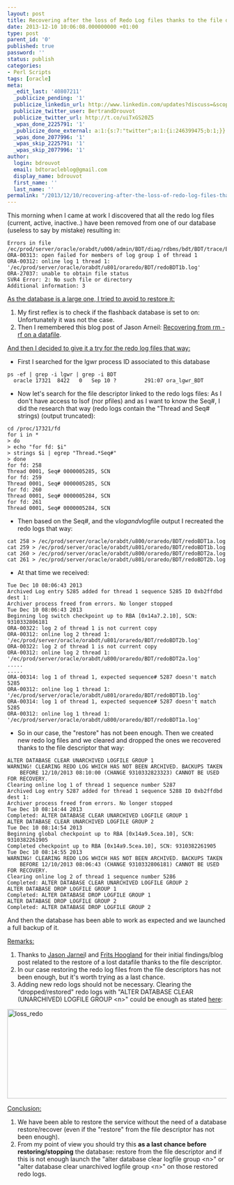 ```yaml
---
layout: post
title: Recovering after the loss of Redo Log files thanks to the file descriptor
date: 2013-12-10 10:06:08.000000000 +01:00
type: post
parent_id: '0'
published: true
password: ''
status: publish
categories:
- Perl Scripts
tags: [oracle]
meta:
  _edit_last: '40807211'
  _publicize_pending: '1'
  publicize_linkedin_url: http://www.linkedin.com/updates?discuss=&scope=16310177&stype=M&topic=5816100316625932288&type=U&a=tdHm
  publicize_twitter_user: BertrandDrouvot
  publicize_twitter_url: http://t.co/uiTxGS20Z5
  _wpas_done_2225791: '1'
  _publicize_done_external: a:1:{s:7:"twitter";a:1:{i:246399475;b:1;}}
  _wpas_done_2077996: '1'
  _wpas_skip_2225791: '1'
  _wpas_skip_2077996: '1'
author:
  login: bdrouvot
  email: bdtoracleblog@gmail.com
  display_name: bdrouvot
  first_name: ''
  last_name: ''
permalink: "/2013/12/10/recovering-after-the-loss-of-redo-log-files-thanks-to-the-file-descriptor/"
---
```


This morning when I came at work I discovered that all the redo log files (current, active, inactive..) have been removed from one of our database (useless to say by mistake) resulting in:

    Errors in file /ec/prod/server/oracle/orabdt/u000/admin/BDT/diag/rdbms/bdt/BDT/trace/BDT_m000_17002.trc:
    ORA-00313: open failed for members of log group 1 of thread 1
    ORA-00312: online log 1 thread 1: '/ec/prod/server/oracle/orabdt/u801/oraredo/BDT/redoBDT1b.log'
    ORA-27037: unable to obtain file status
    SVR4 Error: 2: No such file or directory
    Additional information: 3

<span style="text-decoration:underline;">As the database is a large one, I tried to avoid to restore it:</span>

1.  My first reflex is to check if the flashback database is set to on: Unfortunately it was not the case.
2.  Then I remembered this blog post of Jason Arneil: [Recovering from rm -rf on a datafile](http://jarneil.wordpress.com/2013/04/23/recovering-from-rm-rf-on-a-datafile/).

<span style="text-decoration:underline;">And then I decided to give it a try for the redo log files that way:</span>

-   First I searched for the lgwr process ID associated to this database

<!-- -->

    ps -ef | grep -i lgwr | grep -i BDT
      oracle 17321  8422   0   Sep 10 ?         291:07 ora_lgwr_BDT

-   Now let's search for the file descriptor linked to the redo logs files: As I don't have access to lsof (nor pfiles) and as I want to know the Seq\#, I did the research that way (redo logs contain the "Thread and Seq\# strings) (output truncated):

<!-- -->

    cd /proc/17321/fd
    for i in *
    > do
    > echo "for fd: $i"
    > strings $i | egrep "Thread.*Seq#"
    > done
    for fd: 258
    Thread 0001, Seq# 0000005285, SCN
    for fd: 259
    Thread 0001, Seq# 0000005285, SCN
    for fd: 260
    Thread 0001, Seq# 0000005284, SCN
    for fd: 261
    Thread 0001, Seq# 0000005284, SCN

-   Then based on the Seq\#, and the v$log and v$logfile output I recreated the redo logs that way:

<!-- -->

    cat 258 > /ec/prod/server/oracle/orabdt/u800/oraredo/BDT/redoBDT1a.log
    cat 259 > /ec/prod/server/oracle/orabdt/u801/oraredo/BDT/redoBDT1b.log
    cat 260 > /ec/prod/server/oracle/orabdt/u800/oraredo/BDT/redoBDT2a.log
    cat 261 > /ec/prod/server/oracle/orabdt/u801/oraredo/BDT/redoBDT2b.log

-   At that time we received:

<!-- -->

    Tue Dec 10 08:06:43 2013
    Archived Log entry 5285 added for thread 1 sequence 5285 ID 0xb2ffdbd dest 1:
    Archiver process freed from errors. No longer stopped
    Tue Dec 10 08:06:43 2013
    Beginning log switch checkpoint up to RBA [0x14a7.2.10], SCN: 9310332806181
    ORA-00322: log 2 of thread 1 is not current copy
    ORA-00312: online log 2 thread 1: '/ec/prod/server/oracle/orabdt/u801/oraredo/BDT/redoBDT2b.log'
    ORA-00322: log 2 of thread 1 is not current copy
    ORA-00312: online log 2 thread 1: '/ec/prod/server/oracle/orabdt/u800/oraredo/BDT/redoBDT2a.log'
    .....
    .....
    ORA-00314: log 1 of thread 1, expected sequence# 5287 doesn't match 5285
    ORA-00312: online log 1 thread 1: '/ec/prod/server/oracle/orabdt/u801/oraredo/BDT/redoBDT1b.log'
    ORA-00314: log 1 of thread 1, expected sequence# 5287 doesn't match 5285
    ORA-00312: online log 1 thread 1: '/ec/prod/server/oracle/orabdt/u800/oraredo/BDT/redoBDT1a.log'

-   So in our case, the "restore" has not been enough. Then we created new redo log files and we cleared and dropped the ones we recovered thanks to the file descriptor that way:

<!-- -->

    ALTER DATABASE CLEAR UNARCHIVED LOGFILE GROUP 1
    WARNING! CLEARING REDO LOG WHICH HAS NOT BEEN ARCHIVED. BACKUPS TAKEN
        BEFORE 12/10/2013 08:10:00 (CHANGE 9310332823323) CANNOT BE USED FOR RECOVERY.
    Clearing online log 1 of thread 1 sequence number 5287
    Archived Log entry 5287 added for thread 1 sequence 5288 ID 0xb2ffdbd dest 1:
    Archiver process freed from errors. No longer stopped
    Tue Dec 10 08:14:44 2013
    Completed: ALTER DATABASE CLEAR UNARCHIVED LOGFILE GROUP 1
    ALTER DATABASE CLEAR UNARCHIVED LOGFILE GROUP 2
    Tue Dec 10 08:14:54 2013
    Beginning global checkpoint up to RBA [0x14a9.5cea.10], SCN: 9310382261905
    Completed checkpoint up to RBA [0x14a9.5cea.10], SCN: 9310382261905
    Tue Dec 10 08:14:55 2013
    WARNING! CLEARING REDO LOG WHICH HAS NOT BEEN ARCHIVED. BACKUPS TAKEN
        BEFORE 12/10/2013 08:06:43 (CHANGE 9310332806181) CANNOT BE USED FOR RECOVERY.
    Clearing online log 2 of thread 1 sequence number 5286
    Completed: ALTER DATABASE CLEAR UNARCHIVED LOGFILE GROUP 2
    ALTER DATABASE DROP LOGFILE GROUP 1
    Completed: ALTER DATABASE DROP LOGFILE GROUP 1
    ALTER DATABASE DROP LOGFILE GROUP 2
    Completed: ALTER DATABASE DROP LOGFILE GROUP 2

And then the database has been able to work as expected and we launched a full backup of it.

<span style="text-decoration:underline;">Remarks:</span>

1.  Thanks to [Jason Jarnei](http://jarneil.wordpress.com/)l and [Frits Hoogland](http://fritshoogland.wordpress.com/) for their initial findings/blog post related to the restore of a lost datafile thanks to the file descriptor.
2.  In our case restoring the redo log files from the file descriptors has not been enough, but it's worth trying as a last chance.
3.  Adding new redo logs should not be necessary. Clearing the "dropped/restored" redo logs with "ALTER DATABASE CLEAR (UNARCHIVED) LOGFILE GROUP &lt;n&gt;" could be enough as stated [here](http://docs.oracle.com/cd/B19306_01/backup.102/b14191/recoscen.htm):

<img src="{{ site.baseurl }}/assets/images/loss_redo.png" class="aligncenter size-full wp-image-1573" width="620" height="205" alt="loss_redo" />

<span style="text-decoration:underline;">Conclusion:</span>

1.  We have been able to restore the service without the need of a database restore/recover (even if the "restore" from the file descriptor has not been enough).
2.  From my point of view you should try this **as a last chance before restoring/stopping** the database: restore from the file descriptor and if this is not enough launch the "alter database clear logfile group &lt;n&gt;" or "alter database clear unarchived logfile group &lt;n&gt;" on those restored redo logs.
